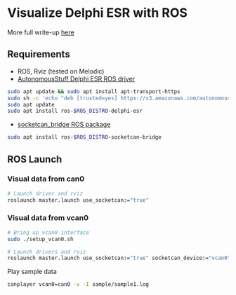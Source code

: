 # Visualize Delphi ESR with ROS 

More full write-up [here](https://scratchrobotics.com/2020/08/17/visualize-delphi-esr-radar-with-ros-rviz-and-autonomousstuff-driver/)

## Requirements
- ROS, Rviz (tested on Melodic)
- [AutonomousStuff Delphi ESR ROS driver](https://autonomoustuff.atlassian.net/wiki/spaces/RW/pages/17475947/Driver+Pack+Installation+or+Upgrade+Instructions)

```bash
sudo apt update && sudo apt install apt-transport-https
sudo sh -c 'echo "deb [trusted=yes] https://s3.amazonaws.com/autonomoustuff-repo/ $(lsb_release -sc) main" > /etc/apt/sources.list.d/autonomoustuff-public.list'
sudo apt update
sudo apt install ros-$ROS_DISTRO-delphi-esr
```
- [socketcan_bridge ROS package](http://wiki.ros.org/socketcan_bridge)
```bash
sudo apt install ros-$ROS_DISTRO-socketcan-bridge
```

## ROS Launch 

### Visual data from can0

```bash
# Launch driver and rviz
roslaunch master.launch use_socketcan:="true"
```

### Visual data from vcan0

```bash
# Bring up vcan0 interface
sudo ./setup_vcan0.sh

# Launch drivers and rviz
roslaunch master.launch use_socketcan:="true" socketcan_device:="vcan0"
```

Play sample data

```bash
canplayer vcan0=can0 -v -I sample/sample1.log
```

